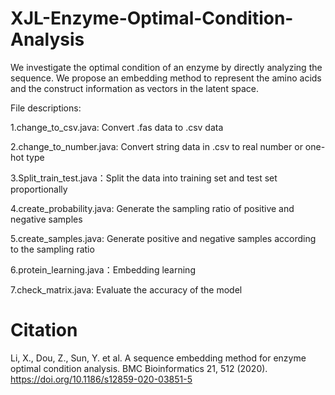 # XJL-Enzyme-Optimal-Condition-Analysis
We investigate the optimal condition of an enzyme by directly analyzing the sequence. We propose an embedding method to represent the amino acids and the construct information as vectors in the latent space. 

File descriptions:

1.change_to_csv.java: Convert .fas data to .csv data

2.change_to_number.java: Convert string data in .csv to real number or one-hot type

3.Split_train_test.java：Split the data into training set and test set proportionally

4.create_probability.java: Generate the sampling ratio of positive and negative samples

5.create_samples.java: Generate positive and negative samples according to the sampling ratio

6.protein_learning.java：Embedding learning

7.check_matrix.java: Evaluate the accuracy of the model

# Citation
Li, X., Dou, Z., Sun, Y. et al. A sequence embedding method for enzyme optimal condition analysis. BMC Bioinformatics 21, 512 (2020). https://doi.org/10.1186/s12859-020-03851-5
